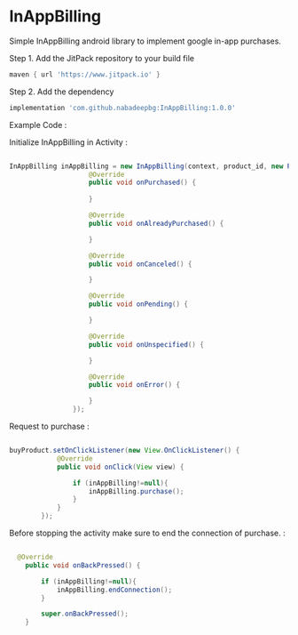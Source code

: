 # InAppBilling
Simple InAppBilling android library to implement google in-app purchases.

Step 1. Add the JitPack repository to your build file

```gradle
maven { url 'https://www.jitpack.io' }
```

Step 2. Add the dependency

```gradle
implementation 'com.github.nabadeepbg:InAppBilling:1.0.0'
```

Example Code :

Initialize InAppBilling in Activity :

```java

InAppBilling inAppBilling = new InAppBilling(context, product_id, new PaymentListener() {
                    @Override
                    public void onPurchased() {
                        
                    }

                    @Override
                    public void onAlreadyPurchased() {

                    }

                    @Override
                    public void onCanceled() {

                    }

                    @Override
                    public void onPending() {

                    }

                    @Override
                    public void onUnspecified() {

                    }

                    @Override
                    public void onError() {

                    }
                });

```

Request to purchase :

```java

buyProduct.setOnClickListener(new View.OnClickListener() {
            @Override
            public void onClick(View view) {

                if (inAppBilling!=null){
                    inAppBilling.purchase();
                }
            }
        });

```

Before stopping the activity make sure to end the connection of purchase. :

```java

  @Override
    public void onBackPressed() {

        if (inAppBilling!=null){
            inAppBilling.endConnection();
        }

        super.onBackPressed();
    }
```
